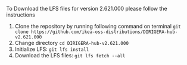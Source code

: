 To Download the LFS files for version 2.621.000 please follow the instructions

1. Clone the repository by running following command on terminal `git clone https://github.com/ikea-oss-distributions/DIRIGERA-hub-v2.621.000`
2. Change directory `cd DIRIGERA-hub-v2.621.000`
3. Initialize LFS: `git lfs install`
4. Download the LFS files: `git lfs fetch --all`
